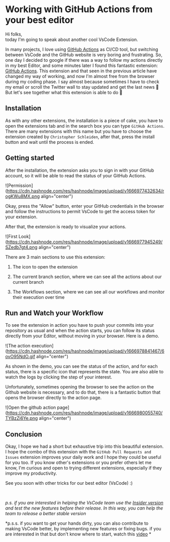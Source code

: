 # Working with GitHub Actions from your best editor

Hi folks, <br />
today I'm going to speak about another cool VsCode Extension.

In many projects, I love using [GitHub Actions](https://github.com/features/actions) as CI/CD tool, but switching between VsCode and the GitHub website is very boring and frustrating.
So, one day I decided to google if there was a way to follow my actions directly in my best Editor, and some minutes later I found this fantastic extension: [GitHub Actions](https://marketplace.visualstudio.com/items?itemName=cschleiden.vscode-github-actions).
This extension and that seen in the previous article have changed my way of working, and now I'm almost free from the browser during my coding phase. I say almost because sometimes I have to check my email or scroll the Twitter wall to stay updated and get the last news 🙂
But let's see together what this extension is able to do 🚀

## Installation
As with any other extensions, the installation is a piece of cake, you have to open the extensions tab and in the search box you can type `GitHub Actions`. There are many extensions with this name but you have to choose the extension created by `Christopher Schleiden`, after that, press the install button and wait until the process is ended.

## Getting started
After the installation, the extension asks you to sign in with your GitHub account, so it will be able to read the status of your GitHub Actions.

![Permission](https://cdn.hashnode.com/res/hashnode/image/upload/v1666977432634/rogKWu8MX.png align="center")

Okay, press the "Allow" button, enter your GitHub credentials in the browser and follow the instructions to permit VsCode to get the access token for your extension.

After that, the extension is ready to visualize your actions.

![First Look](https://cdn.hashnode.com/res/hashnode/image/upload/v1666977945249/SZedb7gt4.png align="center")

There are 3 main sections to use this extension:

1. The icon to open the extension

2. The current branch section, where we can see all the actions about our current branch

3. The Workflows section, where we can see all our workflows and monitor their execution over time

## Run and Watch your Workflow

To see the extension in action you have to push your commits into your repository as usual and when the action starts, you can follow its status directly from your Editor, without moving in your browser. Here is a demo.

![The action execution](https://cdn.hashnode.com/res/hashnode/image/upload/v1666978841467/6ovO95NdO.gif align="center")

As shown in the demo, you can see the status of the action, and for each status, there is a specific icon that represents the state.
You are also able to watch the logs by clicking the step of your interest.

Unfortunately, sometimes opening the browser to see the action on the Github website is necessary, and to do that, there is a fantastic button that opens the browser directly to the action page.

![Open the github action page](https://cdn.hashnode.com/res/hashnode/image/upload/v1666980055740/TYBzZi6Ye.png align="center")

## Conclusion
Okay, I hope we had a short but exhaustive trip into this beautiful extension.
I hope the combo of this extension with the `GitHub Pull Requests and Issues` extension improves your daily work and I hope they could be useful for you too.
If you know other's extensions or you prefer others let me know, I'm curious and open to trying different extensions, especially if they improve my productivity.

See you soon with other tricks for our best editor (VsCode) :) 

<br />

*p.s. if you are interested in helping the VsCode team use the [Insider version](https://code.visualstudio.com/insiders/) and test the new features before their release. In this way, you can help the team to release a better stable version*


*p.s.s. if you want to get your hands dirty, you can also contribute to making VsCode better, by implementing new features or fixing bugs. if you are interested in that but don't know where to start, watch this [video](https://www.youtube.com/watch?v=W_xau3w4GJo) *




